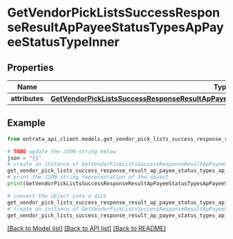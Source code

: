 # GetVendorPickListsSuccessResponseResultApPayeeStatusTypesApPayeeStatusTypeInner


## Properties

Name | Type | Description | Notes
------------ | ------------- | ------------- | -------------
**attributes** | [**GetVendorPickListsSuccessResponseResultApPayeeStatusTypesApPayeeStatusTypeInnerAttributes**](GetVendorPickListsSuccessResponseResultApPayeeStatusTypesApPayeeStatusTypeInnerAttributes.md) |  | 

## Example

```python
from entrata_api_client.models.get_vendor_pick_lists_success_response_result_ap_payee_status_types_ap_payee_status_type_inner import GetVendorPickListsSuccessResponseResultApPayeeStatusTypesApPayeeStatusTypeInner

# TODO update the JSON string below
json = "{}"
# create an instance of GetVendorPickListsSuccessResponseResultApPayeeStatusTypesApPayeeStatusTypeInner from a JSON string
get_vendor_pick_lists_success_response_result_ap_payee_status_types_ap_payee_status_type_inner_instance = GetVendorPickListsSuccessResponseResultApPayeeStatusTypesApPayeeStatusTypeInner.from_json(json)
# print the JSON string representation of the object
print(GetVendorPickListsSuccessResponseResultApPayeeStatusTypesApPayeeStatusTypeInner.to_json())

# convert the object into a dict
get_vendor_pick_lists_success_response_result_ap_payee_status_types_ap_payee_status_type_inner_dict = get_vendor_pick_lists_success_response_result_ap_payee_status_types_ap_payee_status_type_inner_instance.to_dict()
# create an instance of GetVendorPickListsSuccessResponseResultApPayeeStatusTypesApPayeeStatusTypeInner from a dict
get_vendor_pick_lists_success_response_result_ap_payee_status_types_ap_payee_status_type_inner_from_dict = GetVendorPickListsSuccessResponseResultApPayeeStatusTypesApPayeeStatusTypeInner.from_dict(get_vendor_pick_lists_success_response_result_ap_payee_status_types_ap_payee_status_type_inner_dict)
```
[[Back to Model list]](../README.md#documentation-for-models) [[Back to API list]](../README.md#documentation-for-api-endpoints) [[Back to README]](../README.md)


